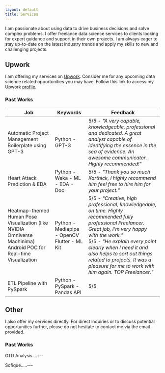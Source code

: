 ```yaml
---
layout: default
title: Services
---
```


I am passionate about using data to drive business decisions and solve complex problems. I offer freelance data science services to clients looking for expert guidance and support in their own projects. I am always eager to stay up-to-date on the latest industry trends and apply my skills to new and challenging projects.

## Upwork

I am offering my services on [Upwork](https://www.upwork.com). Consider me for any upcoming data science related opportunities you may have. Follow this link to access my Upwork [profile](https://www.upwork.com/freelancers/~0175f9f6e6fd768e2f).

### Past Works

| Job                                                                                                                    | Keywords                                          | Feedback                                                                                                                                                                                                                                                                                                                                       |
| ---------------------------------------------------------------------------------------------------------------------- | ------------------------------------------------- | ---------------------------------------------------------------------------------------------------------------------------------------------------------------------------------------------------------------------------------------------------------------------------------------------------------------------------------------------- |
| Automatic Project Management Boilerplate using GPT-3                                                                   | Python - GPT-3                                    | 5/5 - _"A very capable, knowledgeable, professional and dedicated. A great analyst capable of identifying the essence in the sea of evidence. An awesome communicator. Highly recommended!"_                                                                                                                                                   |
| Heart Attack Prediction & EDA                                                                                          | Python - Weka - ML - EDA - Doc                    | 5/5 - _"Thank you so much Karthick, I highly recommend him feel free to hire him for your project."_                                                                                                                                                                                                                                           |
| Heatmap-themed Human Pose Visualization (like NVIDIA Omniverse Machinima) <br> Android POC for Real-time Visualization | Python - Mediapipe - OpenCV <br> Flutter - ML Kit | 5/5 - _"Creative, high professional, knowledgeable, on time. Highly recommended fully professional Freelancer. Great job, I'm very happy with the work."_ <br> 5/5 - _"He explain every point clearly when I need it and also helps to sort out things related to projects. It was a pleasure for me to work with him again. TOP Freelancer."_ |
| ETL Pipeline with PySpark                                                                                              | Python - PySpark - Pandas API                     | 5/5                                                                                                                                                                                                                                                                                                                                            |

## Other

I also offer my services directly. For direct inquiries or to discuss potential opportunities further, please do not hesitate to contact me via the email provided.

### Past Works

GTD Analysis....---

Sofique.....---
